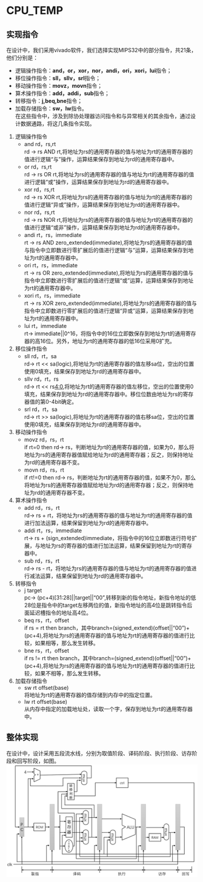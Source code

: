 # CPU_TEMP
## 实现指令
在设计中，我们采用vivado软件，我们选择实现MIPS32中的部分指令，共21条，他们分别是：  
* 逻辑操作指令：**and，or，xor，nor，andi，ori，xori，lui**指令；
* 移位操作指令：**sll，sllv，srl**指令；
* 移动操作指令：**movz，movn**指令；
* 算术操作指令：**add，addi，sub**指令；
* 转移指令：**j,beq,bne**指令；
* 加载存储指令：**sw，lw**指令。  
在这些指令中，涉及到除协处理器访问指令和与异常相关的其余指令，通过设计数据通路，将这几条指令实现。
1. 逻辑操作指令
    - and rd，rs,rt  
rd -> rs AND rt,将地址为rs的通用寄存器的值与地址为rt的通用寄存器的值进行逻辑“与”操作，运算结果保存到地址为rd的通用寄存器中。
    - or rd，rs,rt  
rd -> rs OR rt,将地址为rs的通用寄存器的值与地址为rt的通用寄存器的值进行逻辑“或”操作，运算结果保存到地址为rd的通用寄存器中。
    - xor rd，rs,rt  
rd -> rs XOR rt,将地址为rs的通用寄存器的值与地址为rt的通用寄存器的值进行逻辑“异或”操作，运算结果保存到地址为rd的通用寄存器中。
    - nor rd，rs,rt  
rd -> rs NOR rt,将地址为rs的通用寄存器的值与地址为rt的通用寄存器的值进行逻辑“或非”操作，运算结果保存到地址为rd的通用寄存器中。
    - andi rt，rs，immediate  
rt -> rs AND zero_extended(immediate),将地址为rs的通用寄存器的值与指令中立即数进行零扩展后的值进行逻辑“与”运算，运算结果保存到地址为rt的通用寄存器中。
    - ori rt，rs，immediate  
rt -> rs OR zero_extended(immediate),将地址为rs的通用寄存器的值与指令中立即数进行零扩展后的值进行逻辑“或”运算，运算结果保存到地址为rt的通用寄存器中。
    - xori rt，rs，immediate  
rt -> rs XOR zero_extended(immediate),将地址为rs的通用寄存器的值与指令中立即数进行零扩展后的值进行逻辑“异或”运算，运算结果保存到地址为rt的通用寄存器中。
    - lui rt，immediate  
rt-> immediate||0^16，将指令中的16位立即数保存到地址为rt的通用寄存器的高16位。另外，地址为rt的通用寄存器的低16位采用0扩充。
2. 移位操作指令
    - sll rd，rt，sa  
rd-> rt << sa(logic),将地址为rt的通用寄存器的值左移sa位，空出的位置使用0填充，结果保存到地址为rd的通用寄存器中。
    - sllv rd，rt，rs  
rd-> rt << rs[4:0](logic),将地址为rt的通用寄存器的值左移位，空出的位置使用0填充，结果保存到地址为rd的通用寄存器中。移位位数由地址为rs的寄存器值的第0-4bit确定。
    - srl rd，rt，sa  
rd-> rt >> sa(logic),将地址为rt的通用寄存器的值右移sa位，空出的位置使用0填充，结果保存到地址为rd的通用寄存器中。
3. 移动操作指令
    - movz rd，rs，rt  
if rt=0 then rd-> rs，判断地址为rt的通用寄存器的值，如果为0，那么将地址为rs的通用寄存器值赋给地址为rd的通用寄存器；反之，则保持地址为rd的通用寄存器不变。
    - movn rd，rs，rt  
if rt!=0 then rd-> rs，判断地址为rt的通用寄存器的值，如果不为0，那么将地址为rs的通用寄存器值赋给地址为rd的通用寄存器；反之，则保持地址为rd的通用寄存器不变。
4. 算术操作指令
    - add rd，rs，rt  
rd-> rs + rt，将地址为rs的通用寄存器的值与地址为rt的通用寄存器的值进行加法运算，结果保留到地址为rd的通用寄存器中。
    - addi rt，rs，immediate  
rt-> rs + (sign_extended)immediate，将指令中的16位立即数进行符号扩展，与地址为rs的寄存器的值进行加法运算，结果保留到地址为rt的寄存器中。
    - sub rd，rs，rt  
rd-> rs - rt，将地址为rs的通用寄存器的值与地址为rt的通用寄存器的值进行减法运算，结果保留到地址为rd的通用寄存器中。
5. 转移指令
    - j target  
pc-> (pc+4)[31:28]||target||“00”,转移到新的指令地址，新指令地址的低28位是指令中的target左移两位的值，新指令地址的高4位是跳转指令后面延迟槽指令的地址高4位。
    - beq rs，rt，offset  
if rs = rt then branch，其中branch=(signed_extend)(offset||“00”)+(pc+4),将地址为rs的通用寄存器的值与地址为rt的通用寄存器的值进行比较，如果相等，那么发生转移。
    - bne rs，rt，offset  
if rs != rt then branch，其中branch=(signed_extend)(offset||“00”)+(pc+4),将地址为rs的通用寄存器的值与地址为rt的通用寄存器的值进行比较，如果不相等，那么发生转移。
6. 加载存储指令
    - sw rt offset(base)  
将地址为rt的通用寄存器的值存储到内存中的指定位置。
    - lw rt offset(base)  
从内存中指定的加载地址处，读取一个字，保存到地址为rt的通用寄存器中。  
## 整体实现
在设计中，设计采用五段流水线，分别为取值阶段、译码阶段、执行阶段、访存阶段和回写阶段，如图。
![alt 21条指令的数据流图](./pic/CPU_TEMP.png) 

